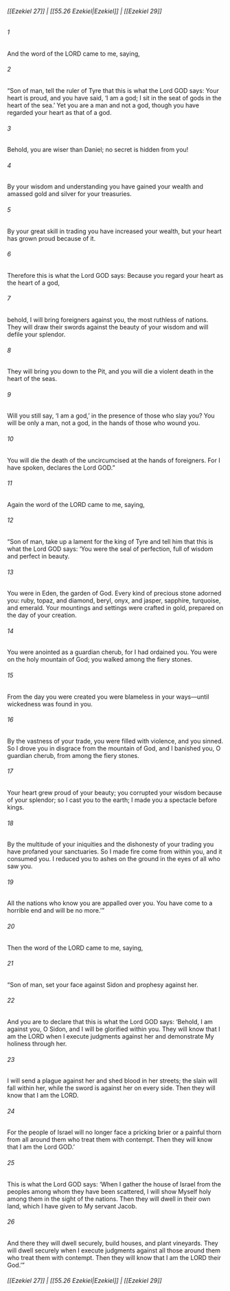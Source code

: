 
###### [[Ezekiel 27]] | [[55.26 Ezekiel|Ezekiel]] | [[Ezekiel 29]]

###### 1
And the word of the LORD came to me, saying,
###### 2
“Son of man, tell the ruler of Tyre that this is what the Lord GOD says: Your heart is proud, and you have said, ‘I am a god; I sit in the seat of gods in the heart of the sea.’ Yet you are a man and not a god, though you have regarded your heart as that of a god.
###### 3
Behold, you are wiser than Daniel; no secret is hidden from you!
###### 4
By your wisdom and understanding you have gained your wealth and amassed gold and silver for your treasuries.
###### 5
By your great skill in trading you have increased your wealth, but your heart has grown proud because of it.
###### 6
Therefore this is what the Lord GOD says: Because you regard your heart as the heart of a god,
###### 7
behold, I will bring foreigners against you, the most ruthless of nations. They will draw their swords against the beauty of your wisdom and will defile your splendor.
###### 8
They will bring you down to the Pit, and you will die a violent death in the heart of the seas.
###### 9
Will you still say, ‘I am a god,’ in the presence of those who slay you? You will be only a man, not a god, in the hands of those who wound you.
###### 10
You will die the death of the uncircumcised at the hands of foreigners. For I have spoken, declares the Lord GOD.”
###### 11
Again the word of the LORD came to me, saying,
###### 12
“Son of man, take up a lament for the king of Tyre and tell him that this is what the Lord GOD says: ‘You were the seal of perfection, full of wisdom and perfect in beauty.
###### 13
You were in Eden, the garden of God. Every kind of precious stone adorned you: ruby, topaz, and diamond, beryl, onyx, and jasper, sapphire, turquoise, and emerald. Your mountings and settings were crafted in gold, prepared on the day of your creation.
###### 14
You were anointed as a guardian cherub, for I had ordained you. You were on the holy mountain of God; you walked among the fiery stones.
###### 15
From the day you were created you were blameless in your ways—until wickedness was found in you.
###### 16
By the vastness of your trade, you were filled with violence, and you sinned. So I drove you in disgrace from the mountain of God, and I banished you, O guardian cherub, from among the fiery stones.
###### 17
Your heart grew proud of your beauty; you corrupted your wisdom because of your splendor; so I cast you to the earth; I made you a spectacle before kings.
###### 18
By the multitude of your iniquities and the dishonesty of your trading you have profaned your sanctuaries. So I made fire come from within you, and it consumed you. I reduced you to ashes on the ground in the eyes of all who saw you.
###### 19
All the nations who know you are appalled over you. You have come to a horrible end and will be no more.’”
###### 20
Then the word of the LORD came to me, saying,
###### 21
“Son of man, set your face against Sidon and prophesy against her.
###### 22
And you are to declare that this is what the Lord GOD says: ‘Behold, I am against you, O Sidon, and I will be glorified within you. They will know that I am the LORD when I execute judgments against her and demonstrate My holiness through her.
###### 23
I will send a plague against her and shed blood in her streets; the slain will fall within her, while the sword is against her on every side. Then they will know that I am the LORD.
###### 24
For the people of Israel will no longer face a pricking brier or a painful thorn from all around them who treat them with contempt. Then they will know that I am the Lord GOD.’
###### 25
This is what the Lord GOD says: ‘When I gather the house of Israel from the peoples among whom they have been scattered, I will show Myself holy among them in the sight of the nations. Then they will dwell in their own land, which I have given to My servant Jacob.
###### 26
And there they will dwell securely, build houses, and plant vineyards. They will dwell securely when I execute judgments against all those around them who treat them with contempt. Then they will know that I am the LORD their God.’”

###### [[Ezekiel 27]] | [[55.26 Ezekiel|Ezekiel]] | [[Ezekiel 29]]
